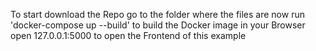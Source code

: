 To start download the Repo
go to the folder where the files are
now run 'docker-compose up --build'
to build the Docker image
in your Browser open 127.0.0.1:5000 to open the Frontend of this example
